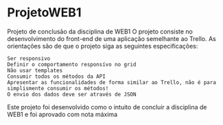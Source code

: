 # ProjetoWEB1
Projeto de conclusão da disciplina de WEB1
O projeto consiste no desenvolvimento do front-end de uma aplicação semelhante ao Trello.
As orientações são de que o projeto siga as seguintes especificações:

    Ser responsivo
    Definir o comportamento responsívo no grid
    Não usar templates
    Consumir todos os métodos da API
    Apresentar as funcionalidades de forma similar ao Trello, não é para simplismente consumir os métodos!
    O envio dos dados deve ser através de JSON
    
Este projeto foi desenvolvido como o intuito de concluir a disciplina de WEB1 e foi aprovado com nota máxima
